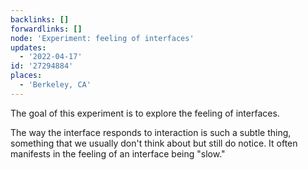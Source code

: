 ```yaml
---
backlinks: []
forwardlinks: []
node: 'Experiment: feeling of interfaces'
updates:
  - '2022-04-17'
id: '27294884'
places:
  - 'Berkeley, CA'
---
```

The goal of this experiment is to explore the feeling of interfaces. 

The way the interface responds to interaction is such a subtle thing, something that we usually don't think about but still do notice. It often manifests in the feeling of an interface being "slow." 

